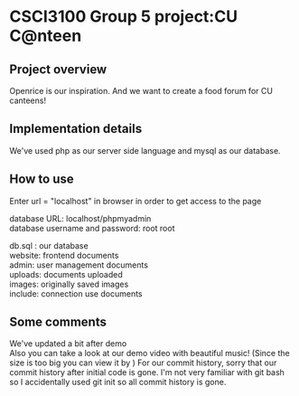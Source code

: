 # CSCI3100 Group 5 project:CU C@nteen
## Project overview
Openrice is our inspiration. And we want to create a food forum for CU canteens!

## Implementation details
We've used php as our server side language and mysql as our database.  

## How to use
Enter url = "localhost" in browser in order to get access to the page  

database URL: localhost/phpmyadmin  
database username and password: root   root  

db.sql : our database  
website: frontend documents  
admin: user management documents  
uploads: documents uploaded  
images: originally saved images  
include: connection use documents  

## Some comments
We've updated a bit after demo  
Also you can take a look at our demo video with beautiful music!  (Since the size is too big you can view it by )
For our commit history, sorry that our commit history after initial code is gone. I'm not very familiar with git bash so I accidentally used git init so all commit history is gone.  
